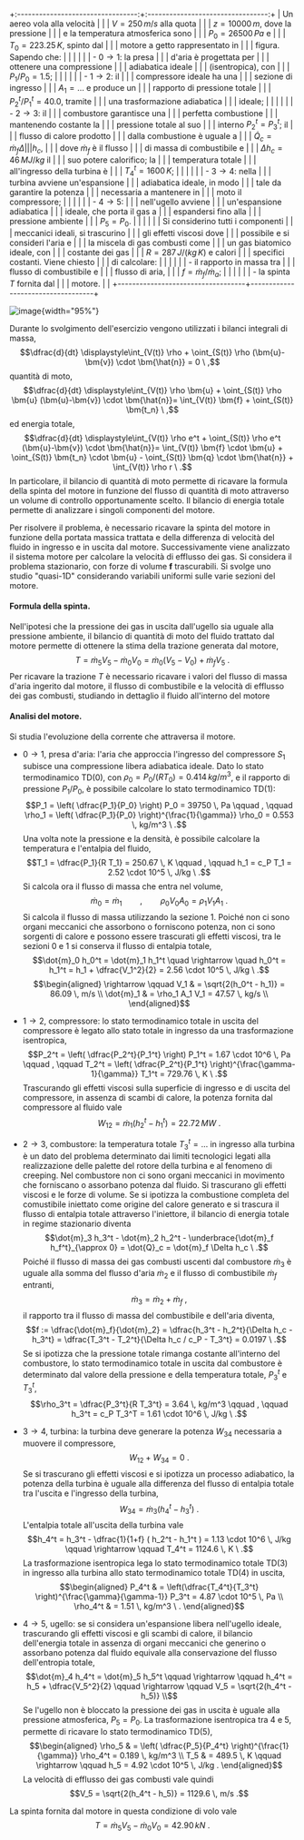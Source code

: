 +:---------------------------------:+:---------------------------------:+
| Un aereo vola alla velocità       |                                   |
| $V=250 \, m/s$ alla quota         |                                   |
| $z=10000 \, m$, dove la pressione |                                   |
| e la temperatura atmosferica sono |                                   |
| $P_0 = 26500 \, Pa$ e             |                                   |
| $T_0 = 223.25 \, K$, spinto dal   |                                   |
| motore a getto rappresentato in   |                                   |
| figura. Sapendo che:              |                                   |
|                                   |                                   |
| -   $0 \rightarrow 1$: la presa   |                                   |
|     d'aria è progettata per       |                                   |
|     ottenere una compressione     |                                   |
|     adiabatica ideale             |                                   |
|     (isentropica), con            |                                   |
|     $P_1/P_0 = 1.5$;              |                                   |
|                                   |                                   |
| -   $1 \rightarrow 2$: il         |                                   |
|     compressore ideale ha una     |                                   |
|     sezione di ingresso           |                                   |
|     $A_1 = \dots$ e produce un    |                                   |
|     rapporto di pressione totale  |                                   |
|     $P_2^t/P_1^t = 40.0$, tramite |                                   |
|     una trasformazione adiabatica |                                   |
|     ideale;                       |                                   |
|                                   |                                   |
| -   $2 \rightarrow 3$: il         |                                   |
|     combustore garantisce una     |                                   |
|     perfetta combustione          |                                   |
|     mantenendo costante la        |                                   |
|     pressione totale al suo       |                                   |
|     interno $P_2^t = P_3^t$; il   |                                   |
|     flusso di calore prodotto     |                                   |
|     dalla combustione è uguale a  |                                   |
|     $\dot{Q}_c = \dot{m}_f \Delta |                                   |
|  h_c$,                            |                                   |
|     dove $\dot{m}_f$ è il flusso  |                                   |
|     di massa di combustibile e    |                                   |
|     $\Delta h_c = 46 \, MJ/kg$ il |                                   |
|     suo potere calorifico; la     |                                   |
|     temperatura totale            |                                   |
|     all'ingresso della turbina è  |                                   |
|     $T_4^t = 1600 \, K$;          |                                   |
|                                   |                                   |
| -   $3 \rightarrow 4$: nella      |                                   |
|     turbina avviene un'espansione |                                   |
|     adiabatica ideale, in modo    |                                   |
|     tale da garantire la potenza  |                                   |
|     necessaria a mantenere in     |                                   |
|     moto il compressore;          |                                   |
|                                   |                                   |
| -   $4 \rightarrow 5$:            |                                   |
|     nell'ugello avviene           |                                   |
|     un'espansione adiabatica      |                                   |
|     ideale, che porta il gas a    |                                   |
|     espandersi fino alla          |                                   |
|     pressione ambiente            |                                   |
|     $P_5 = P_0$.                  |                                   |
|                                   |                                   |
| Si considerino tutti i componenti |                                   |
| meccanici ideali, si trascurino   |                                   |
| gli effetti viscosi dove          |                                   |
| possibile e si consideri l'aria e |                                   |
| la miscela di gas combusti come   |                                   |
| un gas biatomico ideale, con      |                                   |
| costante dei gas                  |                                   |
| $R = 287 \, J/(kg \, K)$ e calori |                                   |
| specifici costanti. Viene chiesto |                                   |
| di calcolare:                     |                                   |
|                                   |                                   |
| -   il rapporto in massa tra      |                                   |
|     flusso di combustibile e      |                                   |
|     flusso di aria,               |                                   |
|     $f = \dot{m}_f / \dot{m}_a$;  |                                   |
|                                   |                                   |
| -   la spinta $T$ fornita dal     |                                   |
|     motore.                       |                                   |
+-----------------------------------+-----------------------------------+

![image](./fig/jet_engine){width="95%"}

Durante lo svolgimento dell'esercizio vengono utilizzati i bilanci
integrali di massa,
$$\dfrac{d}{dt} \displaystyle\int_{V(t)} \rho + \oint_{S(t)} \rho (\bm{u}-\bm{v}) \cdot \bm{\hat{n}} = 0 \ ,$$
quantità di moto,
$$\dfrac{d}{dt} \displaystyle\int_{V(t)} \rho \bm{u} + \oint_{S(t)} \rho \bm{u} (\bm{u}-\bm{v}) \cdot \bm{\hat{n}}= \int_{V(t)} \bm{f} + \oint_{S(t)} \bm{t_n} \ ,$$
ed energia totale,
$$\dfrac{d}{dt} \displaystyle\int_{V(t)} \rho e^t + \oint_{S(t)} \rho e^t (\bm{u}-\bm{v}) \cdot \bm{\hat{n}}= \int_{V(t)} \bm{f} \cdot \bm{u} + \oint_{S(t)} \bm{t_n} \cdot \bm{u} - \oint_{S(t)} \bm{q} \cdot \bm{\hat{n}} + \int_{V(t)} \rho r \ .$$
In particolare, il bilancio di quantità di moto permette di ricavare la
formula della spinta del motore in funzione del flusso di quantità di
moto attraverso un volume di controllo opportunamente scelto. Il
bilancio di energia totale permette di analizzare i singoli componenti
del motore.

Per risolvere il problema, è necessario ricavare la spinta del motore in
funzione della portata massica trattata e della differenza di velocità
del fluido in ingresso e in uscita dal motore. Successivamente viene
analizzato il sistema motore per calcolare la velocità di efflusso dei
gas. Si considera il problema stazionario, con forze di volume $\bm{f}$
trascurabili. Si svolge uno studio "quasi-1D" considerando variabili
uniformi sulle varie sezioni del motore.

#### Formula della spinta.

Nell'ipotesi che la pressione dei gas in uscita dall'ugello sia uguale
alla pressione ambiente, il bilancio di quantità di moto del fluido
trattato dal motore permette di ottenere la stima della trazione
generata dal motore,
$$T = \dot{m}_5 V_5 - \dot{m}_0 V_0 = \dot{m}_0 ( V_5 - V_0 ) + \dot{m}_f V_5 \ .$$
Per ricavare la trazione $T$ è necessario ricavare i valori del flusso
di massa d'aria ingerito dal motore, il flusso di combustibile e la
velocità di efflusso dei gas combusti, studiando in dettaglio il fluido
all'interno del motore

#### Analisi del motore.

Si studia l'evoluzione della corrente che attraversa il motore.

-   $0 \rightarrow 1$, presa d'aria: l'aria che approccia l'ingresso del
    compressore $S_1$ subisce una compressione libera adiabatica ideale.
    Dato lo stato termodinamico TD(0), con
    $\rho_0 = P_0/ (R T_0) = 0.414 \, kg/m^3$, e il rapporto di
    pressione $P_1 / P_0$, è possibile calcolare lo stato termodinamico
    TD(1):
    $$P_1 = \left( \dfrac{P_1}{P_0} \right) P_0 = 39750 \, Pa \qquad , \qquad
    \rho_1 = \left( \dfrac{P_1}{P_0} \right)^{\frac{1}{\gamma}} \rho_0 = 0.553 \, kg/m^3 \ .$$
    Una volta note la pressione e la densità, è possibile calcolare la
    temperatura e l'entalpia del fluido,
    $$T_1 = \dfrac{P_1}{R T_1} = 250.67 \, K \qquad , \qquad h_1 = c_P T_1 = 2.52 \cdot 10^5 \, J/kg \ .$$
    Si calcola ora il flusso di massa che entra nel volume,
    $$\dot{m}_0 = \dot{m}_1 \qquad , \qquad \rho_0 V_0 A_0 = \rho_1 V_1 A_1 \ .$$
    Si calcola il flusso di massa utilizzando la sezione 1. Poiché non
    ci sono organi meccanici che assorbono o forniscono potenza, non ci
    sono sorgenti di calore e possono essere trascurati gli effetti
    viscosi, tra le sezioni 0 e 1 si conserva il flusso di entalpia
    totale, $$\dot{m}_0 h_0^t = \dot{m}_1 h_1^t 
      \quad \rightarrow \quad h_0^t = h_1^t = h_1 + \dfrac{V_1^2}{2} = 2.56 \cdot 10^5 \, J/kg \ .$$
    $$\begin{aligned}
     \rightarrow \qquad V_1 & = \sqrt{2(h_0^t - h_1)} = 86.09 \, m/s \\
     \dot{m}_1 & = \rho_1 A_1 V_1 = 47.57 \, kg/s \\
    \end{aligned}$$

-   $1 \rightarrow 2$, compressore: lo stato termodinamico totale in
    uscita del compressore è legato allo stato totale in ingresso da una
    trasformazione isentropica,
    $$P_2^t = \left( \dfrac{P_2^t}{P_1^t} \right) P_1^t = 1.67 \cdot 10^6 \, Pa \qquad , \qquad
       T_2^t = \left( \dfrac{P_2^t}{P_1^t} \right)^{\frac{\gamma-1}{\gamma}} T_1^t = 729.76 \, K \ .$$
    Trascurando gli effetti viscosi sulla superficie di ingresso e di
    uscita del compressore, in assenza di scambi di calore, la potenza
    fornita dal compressore al fluido vale
    $$W_{12} = \dot{m}_1 ( h_2^t - h_1^t ) = 22.72 \, MW \ .$$

-   $2 \rightarrow 3$, combustore: la temperatura totale $T_3^t = \dots$
    in ingresso alla turbina è un dato del problema determinato dai
    limiti tecnologici legati alla realizzazione delle palette del
    rotore della turbina e al fenomeno di creeping. Nel combustore non
    ci sono organi meccanici in movimento che forniscano o assorbano
    potenza dal fluido. Si trascurano gli effetti viscosi e le forze di
    volume. Se si ipotizza la combustione completa del comustibile
    iniettato come origine del calore generato e si trascura il flusso
    di entalpia totale attraverso l'iniettore, il bilancio di energia
    totale in regime stazionario diventa
    $$\dot{m}_3 h_3^t - \dot{m}_2 h_2^t - \underbrace{\dot{m}_f h_f^t}_{\approx 0} = \dot{Q}_c = \dot{m}_f \Delta h_c
     \ .$$ Poiché il flusso di massa dei gas combusti uscenti dal
    combustore $\dot{m}_3$ è uguale alla somma del flusso d'aria
    $\dot{m}_2$ e il flusso di combustibile $\dot{m}_f$ entranti,
    $$\dot{m}_3 = \dot{m}_2 + \dot{m}_f \ ,$$ il rapporto tra il flusso
    di massa del combustibile e dell'aria diventa,
    $$f := \dfrac{\dot{m}_f}{\dot{m}_2}
        = \dfrac{h_3^t - h_2^t}{\Delta h_c - h_3^t}
        = \dfrac{T_3^t - T_2^t}{\Delta h_c / c_P - T_3^t} = 0.0197  \ .$$
    Se si ipotizza che la pressione totale rimanga costante all'interno
    del combustore, lo stato termodinamico totale in uscita dal
    combustore è determinato dal valore della pressione e della
    temperatura totale, $P_3^t$ e $T_3^t$,
    $$\rho_3^t = \dfrac{P_3^t}{R T_3^t} = 3.64 \, kg/m^3 \qquad , \qquad h_3^t = c_P T_3^T = 1.61 \cdot 10^6 \, J/kg \ .$$

-   $3 \rightarrow 4$, turbina: la turbina deve generare la potenza
    $W_{34}$ necessaria a muovere il compressore,
    $$W_{12} + W_{34} = 0 \ .$$ Se si trascurano gli effetti viscosi e
    si ipotizza un processo adiabatico, la potenza della turbina è
    uguale alla differenza del flusso di entalpia totale tra l'uscita e
    l'ingresso della turbina,
    $$W_{34} = \dot{m}_3 ( h_4^t - h_3^t ) \ .$$ L'entalpia totale
    all'uscita della turbina vale
    $$h_4^t = h_3^t - \dfrac{1}{1+f} ( h_2^t - h_1^t ) = 1.13 \cdot 10^6 \, J/kg 
    \qquad \rightarrow \qquad T_4^t = 1124.6 \, K \ .$$ La
    trasformazione isentropica lega lo stato termodinamico totale TD(3)
    in ingresso alla turbina allo stato termodinamico totale TD(4) in
    uscita, $$\begin{aligned}
     P_4^t & = \left(\dfrac{T_4^t}{T_3^t} \right)^{\frac{\gamma}{\gamma-1}} P_3^t = 4.87 \cdot 10^5 \, Pa \\
     \rho_4^t & = 1.51 \, kg/m^3 \ .
    \end{aligned}$$

-   $4 \rightarrow 5$, ugello: se si considera un'espansione libera
    nell'ugello ideale, trascurando gli effetti viscosi e gli scambi di
    calore, il bilancio dell'energia totale in assenza di organi
    meccanici che generino o assorbano potenza dal fluido equivale alla
    conservazione del flusso dell'entropia totale,
    $$\dot{m}_4 h_4^t = \dot{m}_5 h_5^t \qquad \rightarrow \qquad h_4^t = h_5 + \dfrac{V_5^2}{2} 
     \qquad \rightarrow \qquad V_5 = \sqrt{2(h_4^t - h_5)} \\$$ Se
    l'ugello non è bloccato la pressione dei gas in uscita è uguale alla
    pressione atmosferica, $P_5 = P_0$. La trasformazione isentropica
    tra 4 e 5, permette di ricavare lo stato termodinamico TD(5),
    $$\begin{aligned}
      \rho_5 & = \left( \dfrac{P_5}{P_4^t} \right)^{\frac{1}{\gamma}} \rho_4^t = 0.189 \, kg/m^3 \\
         T_5 & = 489.5 \, K \qquad \rightarrow \qquad h_5 = 4.92 \cdot 10^5 \, J/kg .
    \end{aligned}$$ La velocità di efflusso dei gas combusti vale quindi
    $$V_5 = \sqrt{2(h_4^t - h_5)} = 1129.6 \, m/s .$$

La spinta fornita dal motore in questa condizione di volo vale
$$T = \dot{m}_5 V_5 - \dot{m}_0 V_0 = 42.90 \, kN \ .$$
